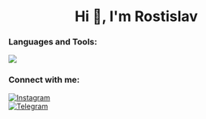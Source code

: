 <h1 style="text-align: center">Hi 👋, I'm Rostislav</h1>

<div class='One'>
    <h3>Languages and Tools:</h3>
    <img src="https://skillicons.dev/icons?i=html,css,js,figma,git,github,ps,pycharm,py,vscode,webstorm" /><br>
</div>

<div class='Two'>
<h3>Connect with me:</h3>

[![Instagram](https://img.shields.io/badge/-Instagram-090909?style=for-the-badge&logo=instagram&logoColor=white)](https://www.instagram.com/ryyshkaa/)<br>
[![Telegram](https://img.shields.io/badge/-Telegram-090909?style=for-the-badge&logo=telegram&logoColor=white)](https://t.me/ryyshkaa)
</div>
